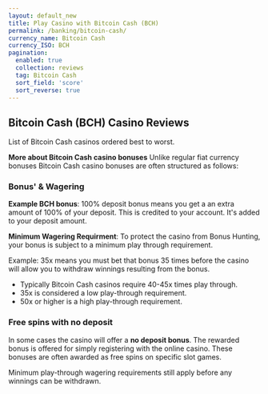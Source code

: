 ```yaml
---
layout: default_new
title: Play Casino with Bitcoin Cash (BCH)
permalink: /banking/bitcoin-cash/
currency_name: Bitcoin Cash
currency_ISO: BCH 
pagination: 
  enabled: true
  collection: reviews
  tag: Bitcoin Cash
  sort_field: 'score'
  sort_reverse: true
---
```


## Bitcoin Cash (BCH) Casino Reviews

List of Bitcoin Cash casinos ordered best to worst.

__More about Bitcoin Cash casino bonuses__ Unlike regular fiat currency bonuses Bitcoin Cash casino bonuses are often structured as follows:
 
### Bonus' & Wagering

__Example BCH bonus__: 100% deposit bonus means you get a an extra amount of 100% of your deposit. This is credited to your account. It's added to your deposit amount.

__Minimum Wagering Requirment__: To protect the casino from Bonus Hunting, your bonus is subject to a minimum play through requirement. 

Example: 35x means you must bet that bonus 35 times before the casino will allow you to withdraw winnings resulting from the bonus.

* Typically Bitcoin Cash casinos require 40-45x times play through.
* 35x is considered a low play-through requirement.
* 50x or higher is a high play-through requirement.


### Free spins with no deposit

In some cases the casino will offer a __no deposit bonus__. The rewarded bonus is offered for simply registering with the online casino. These bonuses are often awarded as free spins on specific slot games.

Minimum play-through wagering requirements still apply before any winnings can be withdrawn.